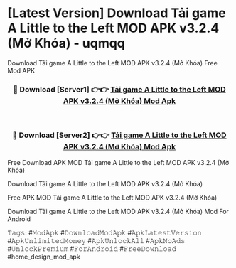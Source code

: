 # [Latest Version] Download Tải game A Little to the Left MOD APK v3.2.4 (Mở Khóa) - uqmqq

Download Tải game A Little to the Left MOD APK v3.2.4 (Mở Khóa) Free Mod APK

<div align="center">
<h3>🔴 Download [Server1] 👉👉 <a href="https://apk-comot.site?title=Tải_game_A_Little_to_the_Left_MOD_APK_v3.2.4_(Mở_Khóa)">Tải game A Little to the Left MOD APK v3.2.4 (Mở Khóa) Mod Apk</a></h3><br>

<h3>🔴 Download [Server2] 👉👉 <a href="https://apk-comot.site?title=Tải_game_A_Little_to_the_Left_MOD_APK_v3.2.4_(Mở_Khóa)">Tải game A Little to the Left MOD APK v3.2.4 (Mở Khóa) Mod Apk</a></h3>
</div>


Free Download APK MOD Tải game A Little to the Left MOD APK v3.2.4 (Mở Khóa)

Download Tải game A Little to the Left MOD APK v3.2.4 (Mở Khóa) 

Free APK MOD Tải game A Little to the Left MOD APK v3.2.4 (Mở Khóa) 

Download Tải game A Little to the Left MOD APK v3.2.4 (Mở Khóa) Mod For Android

𝚃𝚊𝚐𝚜: #𝙼𝚘𝚍𝙰𝚙𝚔 #𝙳𝚘𝚠𝚗𝚕𝚘𝚊𝚍𝙼𝚘𝚍𝙰𝚙𝚔 #𝙰𝚙𝚔𝙻𝚊𝚝𝚎𝚜𝚝𝚅𝚎𝚛𝚜𝚒𝚘𝚗 #𝙰𝚙𝚔𝚄𝚗𝚕𝚒𝚖𝚒𝚝𝚎𝚍𝙼𝚘𝚗𝚎𝚢 #𝙰𝚙𝚔𝚄𝚗𝚕𝚘𝚌𝚔𝙰𝚕𝚕 #𝙰𝚙𝚔𝙽𝚘𝙰𝚍𝚜 #𝚄𝚗𝚕𝚘𝚌𝚔𝙿𝚛𝚎𝚖𝚒𝚞𝚖 #𝙵𝚘𝚛𝙰𝚗𝚍𝚛𝚘𝚒𝚍 #𝙵𝚛𝚎𝚎𝙳𝚘𝚠𝚗𝚕𝚘𝚊𝚍 #home_design_mod_apk